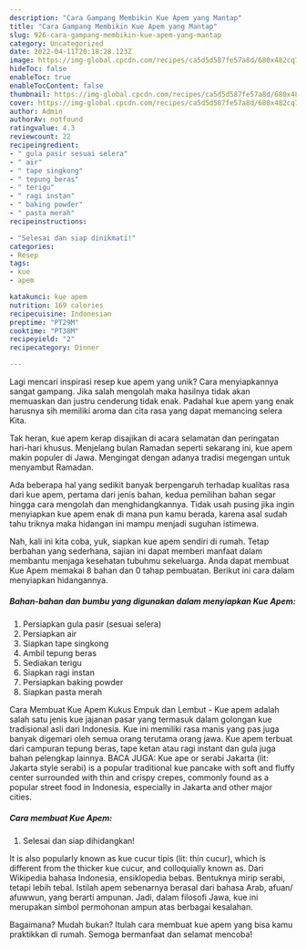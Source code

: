 ```yaml
---
description: "Cara Gampang Membikin Kue Apem yang Mantap"
title: "Cara Gampang Membikin Kue Apem yang Mantap"
slug: 926-cara-gampang-membikin-kue-apem-yang-mantap
category: Uncategorized
date: 2022-04-11T20:18:28.123Z
image: https://img-global.cpcdn.com/recipes/ca5d5d587fe57a8d/680x482cq70/kue-apem-foto-resep-utama.jpg
hideToc: false
enableToc: true
enableTocContent: false
thumbnail: https://img-global.cpcdn.com/recipes/ca5d5d587fe57a8d/680x482cq70/kue-apem-foto-resep-utama.jpg
cover: https://img-global.cpcdn.com/recipes/ca5d5d587fe57a8d/680x482cq70/kue-apem-foto-resep-utama.jpg
author: Admin
authorAv: notfound
ratingvalue: 4.3
reviewcount: 22
recipeingredient:
- " gula pasir sesuai selera"
- " air"
- " tape singkong"
- " tepung beras"
- " terigu"
- " ragi instan"
- " baking powder"
- " pasta merah"
recipeinstructions:

- "Selesai dan siap dinikmati!"
categories:
- Resep
tags:
- kue
- apem

katakunci: kue apem 
nutrition: 169 calories
recipecuisine: Indonesian
preptime: "PT29M"
cooktime: "PT38M"
recipeyield: "2"
recipecategory: Dinner

---
```





Lagi mencari inspirasi resep kue apem yang unik? Cara menyiapkannya sangat gampang. Jika salah mengolah maka hasilnya tidak akan memuaskan dan justru cenderung tidak enak. Padahal kue apem yang enak harusnya sih memiliki aroma dan cita rasa yang dapat memancing selera Kita.





Tak heran, kue apem kerap disajikan di acara selamatan dan peringatan hari-hari khusus. Menjelang bulan Ramadan seperti sekarang ini, kue apem makin populer di Jawa. Mengingat dengan adanya tradisi megengan untuk menyambut Ramadan.

Ada beberapa hal yang sedikit banyak berpengaruh terhadap kualitas rasa dari kue apem, pertama dari jenis bahan, kedua pemilihan bahan segar hingga cara mengolah dan menghidangkannya. Tidak usah pusing jika ingin menyiapkan kue apem enak di mana pun kamu berada, karena asal sudah tahu triknya maka hidangan ini mampu menjadi suguhan istimewa.






Nah, kali ini kita coba, yuk, siapkan kue apem sendiri di rumah. Tetap berbahan yang sederhana, sajian ini dapat memberi manfaat dalam membantu menjaga kesehatan tubuhmu sekeluarga. Anda dapat membuat Kue Apem memakai 8 bahan dan 0 tahap pembuatan. Berikut ini cara dalam menyiapkan hidangannya.

<!--inarticleads1-->

##### Bahan-bahan dan bumbu yang digunakan dalam menyiapkan Kue Apem:

1. Persiapkan  gula pasir (sesuai selera)
1. Persiapkan  air
1. Siapkan  tape singkong
1. Ambil  tepung beras
1. Sediakan  terigu
1. Siapkan  ragi instan
1. Persiapkan  baking powder
1. Siapkan  pasta merah


Cara Membuat Kue Apem Kukus Empuk dan Lembut - Kue apem adalah salah satu jenis kue jajanan pasar yang termasuk dalam golongan kue tradisional asli dari Indonesia. Kue ini memiliki rasa manis yang pas juga banyak digemari oleh semua orang terutama orang jawa. Kue apem terbuat dari campuran tepung beras, tape ketan atau ragi instant dan gula juga bahan pelengkap lainnya. BACA JUGA: Kue ape or serabi Jakarta (lit: Jakarta style serabi) is a popular traditional kue pancake with soft and fluffy center surrounded with thin and crispy crepes, commonly found as a popular street food in Indonesia, especially in Jakarta and other major cities. 

<!--inarticleads2-->

##### Cara membuat Kue Apem:


1. Selesai dan siap dihidangkan!

It is also popularly known as kue cucur tipis (lit: thin cucur), which is different from the thicker kue cucur, and colloquially known as. Dari Wikipedia bahasa Indonesia, ensiklopedia bebas. Bentuknya mirip serabi, tetapi lebih tebal. Istilah apem sebenarnya berasal dari bahasa Arab, afuan/ afuwwun, yang berarti ampunan. Jadi, dalam filosofi Jawa, kue ini merupakan simbol permohonan ampun atas berbagai kesalahan. 

Bagaimana? Mudah bukan? Itulah cara membuat kue apem yang bisa kamu praktikkan di rumah. Semoga bermanfaat dan selamat mencoba!
